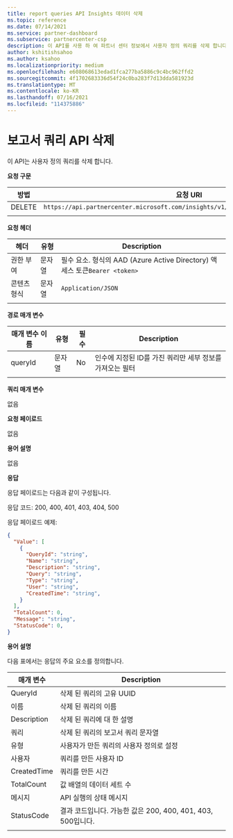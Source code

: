 ```yaml
---
title: report queries API Insights 데이터 삭제
ms.topic: reference
ms.date: 07/14/2021
ms.service: partner-dashboard
ms.subservice: partnercenter-csp
description: 이 API를 사용 하 여 파트너 센터 정보에서 사용자 정의 쿼리를 삭제 합니다.
author: kshitishsahoo
ms.author: ksahoo
ms.localizationpriority: medium
ms.openlocfilehash: e608068613edad1fca277ba5886c9c4bc962ffd2
ms.sourcegitcommit: 4f1702683336d54f24c0ba283f7d13dda581923d
ms.translationtype: MT
ms.contentlocale: ko-KR
ms.lasthandoff: 07/16/2021
ms.locfileid: "114375886"
---
```

# <a name="delete-report-queries-api"></a>보고서 쿼리 API 삭제

이 API는 사용자 정의 쿼리를 삭제 합니다.

**요청 구문**

|    방법    |    요청 URI    |
|    ----    |    ----    |
|    DELETE    |    `https://api.partnercenter.microsoft.com/insights/v1/mpn/ScheduledQueries/{queryId}` |
|        |        |

**요청 헤더**

|    헤더    |    유형    |    Description    |
|    ----    |    ----    |    ----    |
|    권한 부여    |    문자열    |    필수 요소. 형식의 AAD (Azure Active Directory) 액세스 토큰`Bearer <token>`    |
|    콘텐츠 형식    |    문자열    |    `Application/JSON`    |
|        |        |        |

**경로 매개 변수**

|    매개 변수 이름    |    유형    |    필수    |    Description    |
|    ----    |    ----    |    ----    |    ----    |
|    queryId     |    문자열     |    No    |    인수에 지정된 ID를 가진 쿼리만 세부 정보를 가져오는 필터     |
|        |        |        |        |

**쿼리 매개 변수**

없음

**요청 페이로드**

없음

**용어 설명**

없음

**응답**

응답 페이로드는 다음과 같이 구성됩니다.

응답 코드: 200, 400, 401, 403, 404, 500

응답 페이로드 예제:

```json
{ 
  "Value": [ 
    { 
      "QueryId": "string", 
      "Name": "string", 
      "Description": "string", 
      "Query": "string", 
      "Type": "string", 
      "User": "string", 
      "CreatedTime": "string", 
    } 
  ], 
  "TotalCount": 0, 
  "Message": "string", 
  "StatusCode": 0, 
}
```

**용어 설명**

다음 표에서는 응답의 주요 요소를 정의합니다.

|    매개 변수    |    Description    |
|    ----    |    ----    |
|    QueryId     |    삭제 된 쿼리의 고유 UUID    |
|    이름     |    삭제 된 쿼리의 이름    |
|    Description     |    삭제 된 쿼리에 대 한 설명     |
|    쿼리     |    삭제 된 쿼리의 보고서 쿼리 문자열    |
|    유형     |    사용자가 만든 쿼리의 사용자 정의로 설정     |
|    사용자     |    쿼리를 만든 사용자 ID     |
|    CreatedTime     |    쿼리를 만든 시간     |
|    TotalCount     |    값 배열의 데이터 세트 수     |
|    메시지     |    API 실행의 상태 메시지     |
|    StatusCode     |    결과 코드입니다. 가능한 값은 200, 400, 401, 403, 500입니다.     |
|        |        |
